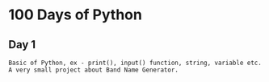 # 100 Days of Python

## Day 1
```
Basic of Python, ex - print(), input() function, string, variable etc. A very small project about Band Name Generator.
```

